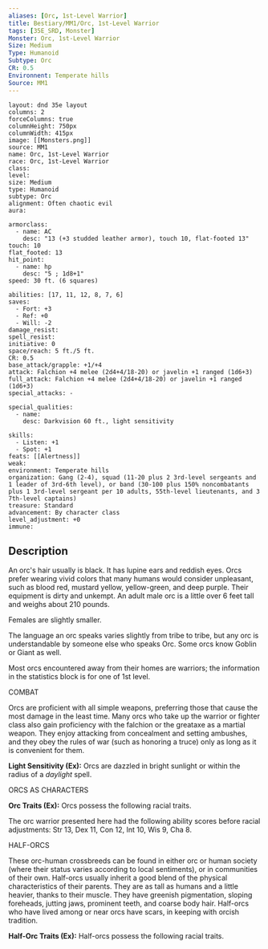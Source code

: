 ```yaml
---
aliases: [Orc, 1st-Level Warrior]
title: Bestiary/MM1/Orc, 1st-Level Warrior
tags: [35E_SRD, Monster]
Monster: Orc, 1st-Level Warrior
Size: Medium
Type: Humanoid
Subtype: Orc
CR: 0.5
Environnent: Temperate hills
Source: MM1
---
```


```statblock
layout: dnd 35e layout
columns: 2
forceColumns: true
columnHeight: 750px
columnWidth: 415px
image: [[Monsters.png]]
source: MM1
name: Orc, 1st-Level Warrior
race: Orc, 1st-Level Warrior
class: 
level: 
size: Medium
type: Humanoid
subtype: Orc
alignment: Often chaotic evil
aura: 

armorclass:
  - name: AC
    desc: "13 (+3 studded leather armor), touch 10, flat-footed 13"
touch: 10
flat_footed: 13
hit_point:
  - name: hp
    desc: "5 ; 1d8+1"
speed: 30 ft. (6 squares)

abilities: [17, 11, 12, 8, 7, 6]
saves:
  - Fort: +3
  - Ref: +0
  - Will: -2
damage_resist: 
spell_resist: 
initiative: 0
space/reach: 5 ft./5 ft.
CR: 0.5
base_attack/grapple: +1/+4
attack: Falchion +4 melee (2d4+4/18-20) or javelin +1 ranged (1d6+3)
full_attack: Falchion +4 melee (2d4+4/18-20) or javelin +1 ranged (1d6+3)
special_attacks: -

special_qualities:
  - name: 
    desc: Darkvision 60 ft., light sensitivity

skills:
  - Listen: +1
  - Spot: +1
feats: [[Alertness]]
weak: 
environment: Temperate hills
organization: Gang (2-4), squad (11-20 plus 2 3rd-level sergeants and 1 leader of 3rd-6th level), or band (30-100 plus 150% noncombatants plus 1 3rd-level sergeant per 10 adults, 55th-level lieutenants, and 3 7th-level captains)
treasure: Standard
advancement: By character class
level_adjustment: +0
immune: 
```

## Description

<p>An orc's hair usually is black. It has lupine ears and reddish eyes. Orcs prefer wearing vivid colors that many humans would consider unpleasant, such as blood red, mustard yellow, yellow-green, and deep purple. Their equipment is dirty and unkempt. An adult male orc is a little over 6 feet tall and weighs about 210 pounds.</p>
<p>Females are slightly smaller.</p>
<p>The language an orc speaks varies slightly from tribe to tribe, but any orc is understandable by someone else who speaks Orc. Some orcs know Goblin or Giant as well.</p>
<p>Most orcs encountered away from their homes are warriors; the information in the statistics block is for one of 1st level.</p>
<p>COMBAT</p>
<p>Orcs are proficient with all simple weapons, preferring those that cause the most damage in the least time. Many orcs who take up the warrior or fighter class also gain proficiency with the falchion or the greataxe as a martial weapon. They enjoy attacking from concealment and setting ambushes, and they obey the rules of war (such as honoring a truce) only as long as it is convenient for them.</p>
<p>
            <b>Light Sensitivity (Ex):</b> Orcs are dazzled in bright sunlight or within the radius of a <i>daylight</i> spell.</p>
<p>ORCS AS CHARACTERS</p>
<p>
            <b>Orc Traits (Ex):</b> Orcs possess the following racial traits.</p>
<p>The orc warrior presented here had the following ability scores before racial adjustments: Str 13, Dex 11, Con 12, Int 10, Wis 9, Cha 8.</p>
<p>HALF-ORCS</p>
<p>These orc-human crossbreeds can be found in either orc or human society (where their status varies according to local sentiments), or in communities of their own. Half-orcs usually inherit a good blend of the physical characteristics of their parents. They are as tall as humans and a little heavier, thanks to their muscle. They have greenish pigmentation, sloping foreheads, jutting jaws, prominent teeth, and coarse body hair. Half-orcs who have lived among or near orcs have scars, in keeping with orcish tradition.</p>
<p>
            <b>Half-Orc Traits (Ex):</b> Half-orcs possess the following racial traits.</p>
